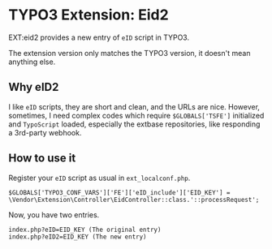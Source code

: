 # TYPO3 Extension: Eid2

EXT:eid2 provides a new entry of `eID` script in TYPO3.

The extension version only matches the TYPO3 version, it doesn't mean anything else.

## Why eID2

I like `eID` scripts, they are short and clean, and the URLs are nice. However, sometimes, I need complex codes which require `$GLOBALS['TSFE']` initialized and `TypoScript` loaded, especially the extbase repositories, like responding a 3rd-party webhook.

## How to use it

Register your `eID` script as usual in `ext_localconf.php`.

    $GLOBALS['TYPO3_CONF_VARS']['FE']['eID_include']['EID_KEY'] = \Vendor\Extension\Controller\EidController::class.'::processRequest';

Now, you have two entries.

    index.php?eID=EID_KEY (The original entry)
    index.php?eID2=EID_KEY (The new entry)